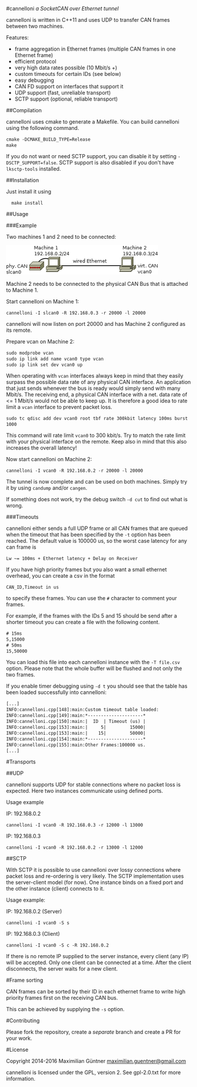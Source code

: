 #cannelloni
*a SocketCAN over Ethernet tunnel*

cannelloni is written in C++11 and uses UDP to transfer CAN frames
between two machines.

Features:

- frame aggregation in Ethernet frames (multiple CAN frames in one
  Ethernet frame)
- efficient protocol
- very high data rates possible (10 Mbit/s +)
- custom timeouts for certain IDs (see below)
- easy debugging
- CAN FD support on interfaces that support it
- UDP support (fast, unreliable transport)
- SCTP support (optional, reliable transport)

##Compilation

cannelloni uses cmake to generate a Makefile.
You can build cannelloni using the following command.

```
cmake -DCMAKE_BUILD_TYPE=Release
make
```

If you do not want or need SCTP support, you can disable it
by setting `-DSCTP_SUPPORT=false`.
SCTP support is also disabled if you don't have `lksctp-tools`
installed.

##Installation

Just install it using

```
  make install
```

##Usage

###Example

Two machines 1 and 2 need to be connected:

![](doc/firstexp.png)

Machine 2 needs to be connected to the physical CAN Bus that is attached
to Machine 1.

Start cannelloni on Machine 1:

```
cannelloni -I slcan0 -R 192.168.0.3 -r 20000 -l 20000
```
cannelloni will now listen on port 20000 and has Machine 2 configured as
its remote.

Prepare vcan on Machine 2:

```
sudo modprobe vcan
sudo ip link add name vcan0 type vcan
sudo ip link set dev vcan0 up
```

When operating with `vcan` interfaces always keep in mind that they
easily surpass the possible data rate of any physical CAN interface.
An application that just sends whenever the bus is ready would simply
send with many Mbit/s.
The receiving end, a physical CAN interface with a net. data rate of
<= 1 Mbit/s would not be able to keep up.
It is therefore a good idea to rate limit a `vcan` interface to
prevent packet loss.

```
sudo tc qdisc add dev vcan0 root tbf rate 300kbit latency 100ms burst 1000
```
This command will rate limit `vcan0` to 300 kbit/s.
Try to match the rate limit with your physical interface on the remote.
Keep also in mind that this also increases the overall latency!

Now start cannelloni on Machine 2:
```
cannelloni -I vcan0 -R 192.168.0.2 -r 20000 -l 20000
```

The tunnel is now complete and can be used on both machines.
Simply try it by using `candump` and/or `cangen`.

If something does not work, try the debug switch `-d cut` to find out
what is wrong.

###Timeouts

cannelloni either sends a full UDP frame or all CAN frames that
are queued when the timeout that has been specified by the `-t` option
has been reached.
The default value is 100000 us, so the worst case latency for any can
frame is

```
Lw ~= 100ms + Ethernet latency + Delay on Receiver
```

If you have high priority frames but you also want a small ethernet
overhead, you can create a csv in the format
```
CAN_ID,Timeout in us
```
to specify these frames. You can use the `#` character to comment your
frames.

For example, if the frames with the IDs 5 and 15 should be send after
a shorter timeout you can create a file with the following content.

```
# 15ms
5,15000
# 50ms
15,50000
```

You can load this file into each cannelloni instance with the `-T
file.csv` option.
Please note that the whole buffer will be flushed and not only the two
frames.

If you enable timer debugging using `-d t` you should see that the table
has been loaded successfully into cannelloni:

```
[...]
INFO:cannelloni.cpp[148]:main:Custom timeout table loaded:
INFO:cannelloni.cpp[149]:main:*---------------------*
INFO:cannelloni.cpp[150]:main:|  ID  | Timeout (us) |
INFO:cannelloni.cpp[153]:main:|     5|         15000|
INFO:cannelloni.cpp[153]:main:|    15|         50000|
INFO:cannelloni.cpp[154]:main:*---------------------*
INFO:cannelloni.cpp[155]:main:Other Frames:100000 us.
[...]
```

#Transports

##UDP

cannelloni supports UDP for stable connections where no packet loss
is expected. Here two instances communicate using defined ports.

Usage example

IP: 192.168.0.2
```
cannelloni -I vcan0 -R 192.168.0.3 -r 12000 -l 13000
```

IP: 192.168.0.3
```
cannelloni -I vcan0 -R 192.168.0.2 -r 13000 -l 12000
```

##SCTP

With SCTP it is possible to use cannelloni over lossy connections
where packet loss and re-ordering is very likely.
The SCTP implementation uses the server-client model (for now).
One instance binds on a fixed port and the other instance (client)
connects to it.

Usage example:

IP: 192.168.0.2 (Server)
```
cannelloni -I vcan0 -S s
```

IP: 192.168.0.3 (Client)
```
cannelloni -I vcan0 -S c -R 192.168.0.2
```

If there is no remote IP supplied to the server instance, every client
(any IP) will be accepted. Only one client can be connected at a time.
After the client disconnects, the server waits for a new client.

#Frame sorting

CAN frames can be sorted by their ID in each ethernet frame to write
high priority frames first on the receiving CAN bus.

This can be achieved by supplying the `-s` option.

#Contributing

Please fork the repository, create a *separate* branch and create a PR
for your work.

#License

Copyright 2014-2016 Maximilian Güntner <maximilian.guentner@gmail.com>

cannelloni is licensed under the GPL, version 2. See gpl-2.0.txt for
more information.

